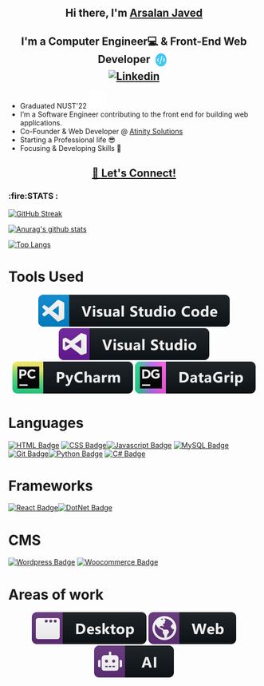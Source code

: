 
<h2 align="center">
  Hi there, I'm <a href="https://arsalan40.github.io/ArsalanJaved/" >Arsalan Javed</a>
  </h2>
<h2 align="center">
I'm a Computer Engineer💻 & Front-End Web Developer <img src="Images/dev.png" target="_blank" width="35" height="35" align="center">
<br> <div> <a href="https://www.linkedin.com/in/arsalan-javed40/"><img align="center" alt="Linkedin" src="https://user-images.githubusercontent.com/40695548/156189387-4a94d172-b291-4e04-8521-59736c14354d.png" width="60px"/></a></div>
</div>

</h2> 
  <ul>
  <li> Graduated NUST'22 <img src="Images/Graduate-Hat.png" width="35" height="35"/></li>
  <li>I’m a Software Engineer contributing to the front end for building web applications.</li>
  <li>Co-Founder & Web Developer @ <a href="https://www.linkedin.com/company/atinity-sol/">Atinity Solutions</a>
  <li>Starting a Professional life &#128526</li>
  <li>Focusing & Developing Skills &#127919</li>
</ul>
<h2 align="center">
  <a href="https://linktr.ee/arsalanjaved" target="_blank" alt="Arsalan Javed">🤝 Let's Connect!</a>
</h2>
  <h3>:fire:STATS :</h3>   
 
 [![GitHub Streak](http://github-readme-streak-stats.herokuapp.com?user=Arsalan40&theme=dark&background=000000)](https://git.io/streak-stats)

[![Anurag's github stats](https://github-readme-stats.vercel.app/api?username=Arsalan40&theme=github_dark)](https://github.com/anuraghazra/github-readme-stats)

[![Top Langs](https://github-readme-stats.vercel.app/api/top-langs/?username=Arsalan40&layout=compact&theme=dracula&langs_count=10)](https://github.com/anuraghazra/github-readme-stats)

# Tools Used

<p align="center">
<a>
    <img src="https://github.com/MikeCodesDotNET/ColoredBadges/blob/master/svg/dev/tools/visualstudio_code.svg" alt="Visual Studio Code" style="vertical-align:top margin:6px 4px">
  </a>
  <a>
    <img src="https://github.com/MikeCodesDotNET/ColoredBadges/blob/master/svg/dev/tools/visualstudio.svg" alt="Visual Studio" style="vertical-align:top margin:6px 4px">
  </a>
    <a>
    <img src="https://github.com/MikeCodesDotNET/ColoredBadges/blob/master/svg/dev/tools/jetbrains_pycharm.svg" alt="Pycharm" style="vertical-align:top margin:6px 4px">
  </a>
    <a>
    <img src="https://github.com/MikeCodesDotNET/ColoredBadges/blob/master/svg/dev/tools/jetbrains_datagrip.svg" alt="Data Grip" style="vertical-align:top margin:6px 4px">
  </a>
  </p>
  
   # Languages
   [![HTML Badge](https://img.shields.io/badge/-HTML-E34F26?style=for-the-badge&labelColor=black&logo=HTML5&logoColor=E34F26)](#) [![CSS Badge](https://img.shields.io/badge/-CSS-1572B6?style=for-the-badge&labelColor=black&logo=CSS3&logoColor=1572B6)](#)[![Javascript Badge](https://img.shields.io/badge/-JavaScript-f0db4f?style=for-the-badge&labelColor=black&logo=javascript&logoColor=f0db4f)](#)
[![MySQL Badge](https://img.shields.io/badge/-MySql-00758f?style=for-the-badge&labelColor=black&logo=MySQL&logoColor=f29111)](#) [![Git Badge](https://img.shields.io/badge/-Git-F05032?style=for-the-badge&labelColor=black&logo=Git&logoColor=F05032)](#)[![Python Badge](https://img.shields.io/badge/-Python-3776ab?style=for-the-badge&labelColor=black&logo=python&logoColor=ffd343)](#)
[![C# Badge](https://img.shields.io/badge/-Csharp-A020F0?style=for-the-badge&labelColor=black&logo=Csharp&logoColor=A020F0)](#)

  # Frameworks
  [![React Badge](https://img.shields.io/badge/-React-61DBFB?style=for-the-badge&labelColor=black&logo=react&logoColor=61DBFB)](#)[![DotNet Badge](https://img.shields.io/badge/-DotNet-512bd4?style=for-the-badge&labelColor=black&logo=dotnet&logoColor=512bd4)](#)
 
  # CMS
  [![Wordpress Badge](https://img.shields.io/badge/-Wordpress-21759b?style=for-the-badge&labelColor=black&logo=Wordpress&logoColor=21759b)](#)
  [![Woocommerce Badge](https://img.shields.io/badge/-Woocommerce-96588a?style=for-the-badge&labelColor=black&logo=Woocommerce&logoColor=96588a)](#)

  # Areas of work
<p align="center">
<a>
    <img src="https://github.com/MikeCodesDotNET/ColoredBadges/raw/master/svg/dev/misc/desktop.svg" alt="example badge" style="vertical-align:top margin:6px 4px">
  </a>
<a>
    <img src="https://github.com/MikeCodesDotNET/ColoredBadges/blob/master/svg/dev/misc/web.svg" alt="example badge" style="vertical-align:top margin:6px 4px">
  </a>
  <a>
    <img src="https://github.com/MikeCodesDotNET/ColoredBadges/blob/master/svg/dev/misc/ai.svg" alt="example badge" style="vertical-align:top margin:6px 4px">
  </a>
  </p>



